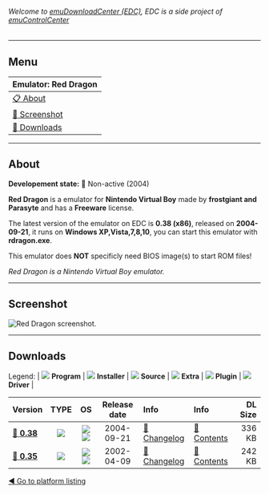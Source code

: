 ###### Welcome to [emuDownloadCenter (EDC)](https://github.com/PhoenixInteractiveNL/emuDownloadCenter/wiki/), EDC is a side project of [emuControlCenter](https://github.com/PhoenixInteractiveNL/emuControlCenter/wiki/)
***
## Menu
| **Emulator: Red Dragon** |
|:---------|
| [:clipboard: About](#about) |
| [:sunrise: Screenshot](#screenshot) |
| [:floppy_disk: Downloads](#downloads) |
***
## About
**Developement state:** :red_circle: Non-active (2004)

**Red Dragon** is a emulator for **Nintendo Virtual Boy** made by **frostgiant and Parasyte** and has a **Freeware** license.

The latest version of the emulator on EDC is **0.38 (x86)**, released on **2004-09-21**, it runs on **Windows XP,Vista,7,8,10**, you can start this emulator with **rdragon.exe**.

This emulator does **NOT** specificly need BIOS image(s) to start ROM files!

_Red Dragon is a Nintendo Virtual Boy emulator._
***
## Screenshot
![](https://raw.githubusercontent.com/PhoenixInteractiveNL/emuDownloadCenter/master/hooks/reddragon/emulator_screen_01.jpg "Red Dragon screenshot.")
***
## Downloads
Legend:
| ![](https://raw.githubusercontent.com/wiki/PhoenixInteractiveNL/emuDownloadCenter/images_misc/icon_program_24.png) **Program** | 
![](https://raw.githubusercontent.com/wiki/PhoenixInteractiveNL/emuDownloadCenter/images_misc/icon_installer_24.png) **Installer** | 
![](https://raw.githubusercontent.com/wiki/PhoenixInteractiveNL/emuDownloadCenter/images_misc/icon_source_code_24.png) **Source** | 
![](https://raw.githubusercontent.com/wiki/PhoenixInteractiveNL/emuDownloadCenter/images_misc/icon_extra_24.png) **Extra** | 
![](https://raw.githubusercontent.com/wiki/PhoenixInteractiveNL/emuDownloadCenter/images_misc/icon_plugin_24.png) **Plugin** | 
![](https://raw.githubusercontent.com/wiki/PhoenixInteractiveNL/emuDownloadCenter/images_misc/icon_driver_24.png) **Driver** | 
 
 
| Version  | TYPE | OS | Release date  | Info       | Info       | DL Size    |
|:---------|:----:|:--:|:-------------:|:-----------|:-----------|-----------:|
| [:floppy_disk: **0.38**](https://github.com/PhoenixInteractiveNL/edc-repo0006/raw/master/reddragon/0.38.7z) | ![](https://raw.githubusercontent.com/wiki/PhoenixInteractiveNL/emuDownloadCenter/images_misc/icon_program_24.png) | ![](https://raw.githubusercontent.com/wiki/PhoenixInteractiveNL/emuDownloadCenter/images_misc/logo_windows_24.png)![](https://raw.githubusercontent.com/wiki/PhoenixInteractiveNL/emuDownloadCenter/images_misc/icon_32-bit_24.png) | 2004-09-21 | [:page_facing_up: Changelog](https://github.com/PhoenixInteractiveNL/edc-repo0006/blob/master/reddragon/0.38_changelog.txt) | [:mag_right: Contents](https://github.com/PhoenixInteractiveNL/edc-repo0006/blob/master/reddragon/0.38_contents.txt) | 336 KB |
| [:floppy_disk: **0.35**](https://github.com/PhoenixInteractiveNL/edc-repo0006/raw/master/reddragon/0.35.7z) | ![](https://raw.githubusercontent.com/wiki/PhoenixInteractiveNL/emuDownloadCenter/images_misc/icon_program_24.png) | ![](https://raw.githubusercontent.com/wiki/PhoenixInteractiveNL/emuDownloadCenter/images_misc/logo_windows_24.png)![](https://raw.githubusercontent.com/wiki/PhoenixInteractiveNL/emuDownloadCenter/images_misc/icon_32-bit_24.png) | 2002-04-09 | [:page_facing_up: Changelog](https://github.com/PhoenixInteractiveNL/edc-repo0006/blob/master/reddragon/0.35_changelog.txt) | [:mag_right: Contents](https://github.com/PhoenixInteractiveNL/edc-repo0006/blob/master/reddragon/0.35_contents.txt) | 242 KB |

[:arrow_backward: Go to platform listing](https://github.com/PhoenixInteractiveNL/emuDownloadCenter/wiki/EDC-Platform-List)
